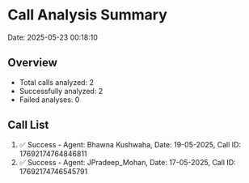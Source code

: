 # Call Analysis Summary

Date: 2025-05-23 00:18:10

## Overview

- Total calls analyzed: 2
- Successfully analyzed: 2
- Failed analyses: 0

## Call List

1. ✅ Success - Agent: Bhawna Kushwaha, Date: 19-05-2025, Call ID: 17692174764846811
2. ✅ Success - Agent: JPradeep_Mohan, Date: 17-05-2025, Call ID: 17692174746545791
